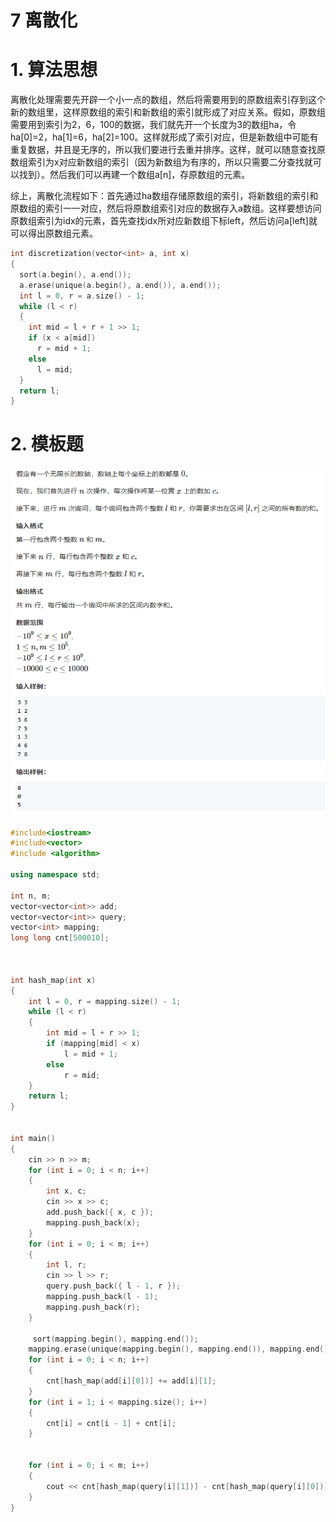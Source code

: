 # 7 离散化

# 1. 算法思想

离散化处理需要先开辟一个小一点的数组，然后将需要用到的原数组索引存到这个新的数组里，这样原数组的索引和新数组的索引就形成了对应关系。假如，原数组需要用到索引为2，6，100的数据，我们就先开一个长度为3的数组ha，令ha\[0]=2，ha\[1]=6，ha\[2]=100。这样就形成了索引对应，但是新数组中可能有重复数据，并且是无序的，所以我们要进行去重并排序。这样，就可以随意查找原数组索引为x对应新数组的索引（因为新数组为有序的，所以只需要二分查找就可以找到）。然后我们可以再建一个数组a\[n]，存原数组的元素。

综上，离散化流程如下：首先通过ha数组存储原数组的索引，将新数组的索引和原数组的索引一一对应，然后将原数组索引对应的数据存入a数组。这样要想访问原数组索引为idx的元素，首先查找idx所对应新数组下标left，然后访问a\[left]就可以得出原数组元素。

```c++
int discretization(vector<int> a, int x)
{
  sort(a.begin(), a.end());
  a.erase(unique(a.begin(), a.end()), a.end());
  int l = 0, r = a.size() - 1;
  while (l < r)
  {
    int mid = l + r + 1 >> 1;
    if (x < a[mid])
      r = mid + 1;
    else
      l = mid; 
  }
  return l;
}

```

# 2. 模板题

![](image/image_M_7kz8Vw6a.png)

```c++
#include<iostream>
#include<vector>
#include <algorithm>

using namespace std;

int n, m;
vector<vector<int>> add;
vector<vector<int>> query;
vector<int> mapping;
long long cnt[500010];



int hash_map(int x)
{
    int l = 0, r = mapping.size() - 1;
    while (l < r)
    {
        int mid = l + r >> 1;
        if (mapping[mid] < x)
            l = mid + 1;
        else
            r = mid;
    }
    return l;
}


int main()
{
    cin >> n >> m;
    for (int i = 0; i < n; i++)
    {
        int x, c;
        cin >> x >> c;
        add.push_back({ x, c });
        mapping.push_back(x);
    }
    for (int i = 0; i < m; i++)
    {
        int l, r;
        cin >> l >> r;
        query.push_back({ l - 1, r });
        mapping.push_back(l - 1);
        mapping.push_back(r);
    }

     sort(mapping.begin(), mapping.end()); 
    mapping.erase(unique(mapping.begin(), mapping.end()), mapping.end());
    for (int i = 0; i < n; i++)
    {
        cnt[hash_map(add[i][0])] += add[i][1];
    }
    for (int i = 1; i < mapping.size(); i++)
    {
        cnt[i] = cnt[i - 1] + cnt[i];
    }
        

    for (int i = 0; i < m; i++)
    {
        cout << cnt[hash_map(query[i][1])] - cnt[hash_map(query[i][0])] << endl;
    }
}



```
